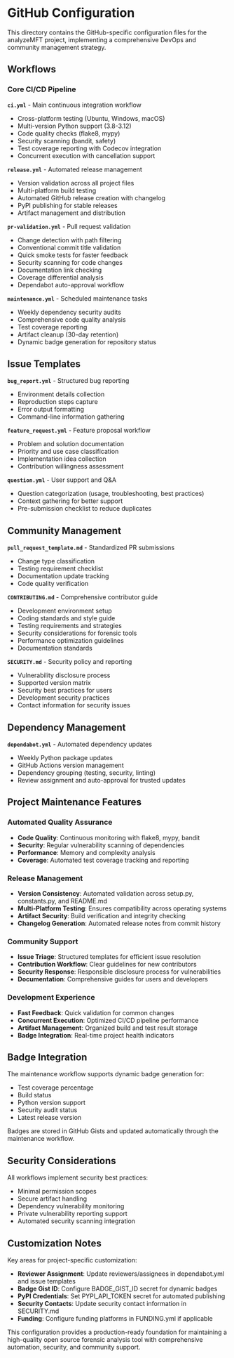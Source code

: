 # GitHub Configuration

This directory contains the GitHub-specific configuration files for the analyzeMFT project, implementing a comprehensive DevOps and community management strategy.

## Workflows

### Core CI/CD Pipeline

**`ci.yml`** - Main continuous integration workflow
- Cross-platform testing (Ubuntu, Windows, macOS)
- Multi-version Python support (3.8-3.12)
- Code quality checks (flake8, mypy)
- Security scanning (bandit, safety)
- Test coverage reporting with Codecov integration
- Concurrent execution with cancellation support

**`release.yml`** - Automated release management
- Version validation across all project files
- Multi-platform build testing
- Automated GitHub release creation with changelog
- PyPI publishing for stable releases
- Artifact management and distribution

**`pr-validation.yml`** - Pull request validation
- Change detection with path filtering
- Conventional commit title validation
- Quick smoke tests for faster feedback
- Security scanning for code changes
- Documentation link checking
- Coverage differential analysis
- Dependabot auto-approval workflow

**`maintenance.yml`** - Scheduled maintenance tasks
- Weekly dependency security audits
- Comprehensive code quality analysis
- Test coverage reporting
- Artifact cleanup (30-day retention)
- Dynamic badge generation for repository status

## Issue Templates

**`bug_report.yml`** - Structured bug reporting
- Environment details collection
- Reproduction steps capture
- Error output formatting
- Command-line information gathering

**`feature_request.yml`** - Feature proposal workflow
- Problem and solution documentation
- Priority and use case classification
- Implementation idea collection
- Contribution willingness assessment

**`question.yml`** - User support and Q&A
- Question categorization (usage, troubleshooting, best practices)
- Context gathering for better support
- Pre-submission checklist to reduce duplicates

## Community Management

**`pull_request_template.md`** - Standardized PR submissions
- Change type classification
- Testing requirement checklist
- Documentation update tracking
- Code quality verification

**`CONTRIBUTING.md`** - Comprehensive contributor guide
- Development environment setup
- Coding standards and style guide
- Testing requirements and strategies
- Security considerations for forensic tools
- Performance optimization guidelines
- Documentation standards

**`SECURITY.md`** - Security policy and reporting
- Vulnerability disclosure process
- Supported version matrix
- Security best practices for users
- Development security practices
- Contact information for security issues

## Dependency Management

**`dependabot.yml`** - Automated dependency updates
- Weekly Python package updates
- GitHub Actions version management
- Dependency grouping (testing, security, linting)
- Review assignment and auto-approval for trusted updates

## Project Maintenance Features

### Automated Quality Assurance
- **Code Quality**: Continuous monitoring with flake8, mypy, bandit
- **Security**: Regular vulnerability scanning of dependencies
- **Performance**: Memory and complexity analysis
- **Coverage**: Automated test coverage tracking and reporting

### Release Management
- **Version Consistency**: Automated validation across setup.py, constants.py, and README.md
- **Multi-Platform Testing**: Ensures compatibility across operating systems
- **Artifact Security**: Build verification and integrity checking
- **Changelog Generation**: Automated release notes from commit history

### Community Support
- **Issue Triage**: Structured templates for efficient issue resolution
- **Contribution Workflow**: Clear guidelines for new contributors
- **Security Response**: Responsible disclosure process for vulnerabilities
- **Documentation**: Comprehensive guides for users and developers

### Development Experience
- **Fast Feedback**: Quick validation for common changes
- **Concurrent Execution**: Optimized CI/CD pipeline performance
- **Artifact Management**: Organized build and test result storage
- **Badge Integration**: Real-time project health indicators

## Badge Integration

The maintenance workflow supports dynamic badge generation for:
- Test coverage percentage
- Build status
- Python version support
- Security audit status
- Latest release version

Badges are stored in GitHub Gists and updated automatically through the maintenance workflow.

## Security Considerations

All workflows implement security best practices:
- Minimal permission scopes
- Secure artifact handling
- Dependency vulnerability monitoring
- Private vulnerability reporting support
- Automated security scanning integration

## Customization Notes

Key areas for project-specific customization:
- **Reviewer Assignment**: Update reviewers/assignees in dependabot.yml and issue templates
- **Badge Gist ID**: Configure BADGE_GIST_ID secret for dynamic badges
- **PyPI Credentials**: Set PYPI_API_TOKEN secret for automated publishing
- **Security Contacts**: Update security contact information in SECURITY.md
- **Funding**: Configure funding platforms in FUNDING.yml if applicable

This configuration provides a production-ready foundation for maintaining a high-quality open source forensic analysis tool with comprehensive automation, security, and community support.